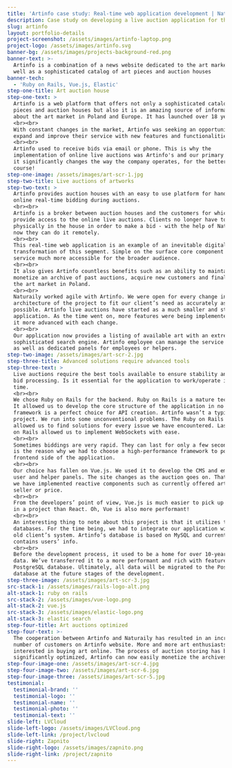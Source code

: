 ```yaml
---
title: 'Artinfo case study: Real-time web application development | Naturaily'
description: Case study on developing a live auction application for the art world.
slug: artinfo
layout: portfolio-details
project-screenshot: /assets/images/artinfo-laptop.png
project-logo: /assets/images/artinfo.svg
banner-bg: /assets/images/projects-background-red.png
banner-text: >-
  Artinfo is a combination of a news website dedicated to the art market, as
  well as a sophisticated catalog of art pieces and auction houses
banner-tech:
  - 'Ruby on Rails, Vue.js, Elastic'
step-one-title: Art auction house
step-one-text: >
  Artinfo is a web platform that offers not only a sophisticated catalog of art
  pieces and auction houses but also it is an amazing source of information
  about the art market in Poland and Europe. It has launched over 18 years ago.
  <br><br>
  With constant changes in the market, Artinfo was seeking an opportunity to
  expand and improve their service with new features and functionalities.
  <br><br>
  Artinfo used to receive bids via email or phone. This is why the
  implementation of online live auctions was Artinfo's and our primary focus -
  it significantly changes the way the company operates, for the better of
  course!
step-one-image: /assets/images/art-scr-1.jpg
step-two-title: Live auctions of artworks
step-two-text: >
  Artinfo provides auction houses with an easy to use platform for handling
  online real-time bidding during auctions.
  <br><br>
  Artinfo is a broker between auction houses and the customers for which they
  provide access to the online live auctions. Clients no longer have to be
  physically in the house in order to make a bid - with the help of Naturaily,
  now they can do it remotely.
  <br><br>
  This real-time web application is an example of an inevitable digital
  transformation of this segment. Simple on the surface core component makes the
  service much more accessible for the broader audience.
  <br><br>
  It also gives Artinfo countless benefits such as an ability to maintain and
  monetize an archive of past auctions, acquire new customers and finally expand
  the art market in Poland.
  <br><br>
  Naturaily worked agile with Artinfo. We were open for every change in the
  architecture of the project to fit our client’s need as accurately as
  possible. Artinfo live auctions have started as a much smaller and static
  application. As the time went on, more features were being implemented making
  it more advanced with each change.
  <br><br>
  Our application now provides a listing of available art with an extremely
  sophisticated search engine. Artinfo employee can manage the service using CMS
  as well as dedicated panels for employees or helpers.
step-two-image: /assets/images/art-scr-2.jpg
step-three-title: Advanced solutions require advanced tools
step-three-text: >
  Live auctions require the best tools available to ensure stability and fast
  bid processing. Is it essential for the application to work/operate in real
  time.
  <br><br>
  We chose Ruby on Rails for the backend. Ruby on Rails is a mature technology.
  It allowed us to develop the core structure of the application in no time. The
  framework is a perfect choice for API creation. Artinfo wasn’t a typical
  project. We run into some unconventional problems. The Ruby on Rails community
  allowed us to find solutions for every issue we have encountered. Lastly, Ruby
  on Rails allowed us to implement WebSockets with ease.
  <br><br>
  Sometimes biddings are very rapid. They can last for only a few seconds. This
  is the reason why we had to choose a high-performance framework to power the
  frontend side of the application.
  <br><br>
  Our choice has fallen on Vue.js. We used it to develop the CMS and employee,
  user and helper panels. The site changes as the auction goes on. That is why
  we have implemented reactive components such as currently offered artwork, the
  seller or price.
  <br><br>
  From the developers’ point of view, Vue.js is much easier to pick up and use
  in a project than React. Oh, Vue is also more performant!
  <br><br>
  An interesting thing to note about this project is that it utilizes two
  databases. For the time being, we had to integrate our application with the
  old client’s system. Artinfo’s database is based on MySQL and currently
  contains users’ info.
  <br><br>
  Before the development process, it used to be a home for over 10-year old
  data. We’ve transferred it to a more performant and rich with features
  PostgreSQL database. Ultimately, all data will be migrated to the PostgreSQL
  database at the future stages of the development.
step-three-image: /assets/images/art-scr-3.jpg
src-stack-1: /assets/images/rails-logo-alt.png
alt-stack-1: ruby on rails
src-stack-2: /assets/images/vue-logo.png
alt-stack-2: vue.js
src-stack-3: /assets/images/elastic-logo.png
alt-stack-3: elastic search
step-four-title: Art auctions optimized
step-four-text: >-
  The cooperation between Artinfo and Naturaily has resulted in an increased
  number of customers on Artinfo website. More and more art enthusiasts are
  interested in buying art online. The process of auction storing has been
  significantly optimized, Artinfo can now easily monetize the archives.
step-four-image-one: /assets/images/art-scr-4.jpg
step-four-image-two: /assets/images/art-scr-6.jpg
step-four-image-three: /assets/images/art-scr-5.jpg
testimonial:
  testimonial-brand: ''
  testimonial-logo: ''
  testimonial-name: ''
  testimonial-photo: ''
  testimonial-text: ''
slide-left: LVCloud
slide-left-logo: /assets/images/LVCloud.png
slide-left-link: /project/lvcloud
slide-right: Zapnito
slide-right-logo: /assets/images/zapnito.png
slide-right-link: /project/zapnito
---
```

